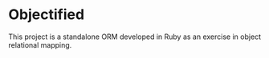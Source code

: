 # Objectified

This project is a standalone ORM developed in Ruby as an exercise in object relational mapping.
